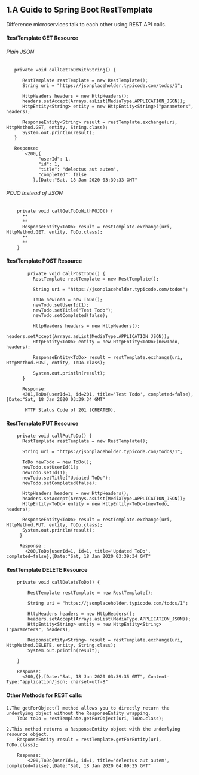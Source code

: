 ## 1.A Guide to Spring Boot RestTemplate
  Difference microservices talk to each other using REST API calls.
  
#### RestTemplate GET Resource
   ###### Plain JSON
       private void callGetToDoWithString() {

          RestTemplate restTemplate = new RestTemplate();
          String uri = "https://jsonplaceholder.typicode.com/todos/1";

          HttpHeaders headers = new HttpHeaders();
          headers.setAccept(Arrays.asList(MediaType.APPLICATION_JSON));
          HttpEntity<String> entity = new HttpEntity<String>("parameters", headers);

          ResponseEntity<String> result = restTemplate.exchange(uri, HttpMethod.GET, entity, String.class);
          System.out.println(result);
       }
       
       Response:
           <200,{
                "userId": 1,
                "id": 1,
                "title": "delectus aut autem",
                "completed": false
              },[Date:"Sat, 18 Jan 2020 03:39:33 GMT"
   ###### POJO Instead of JSON
        private void callGetToDoWithPOJO() {
          **
          **
          ResponseEntity<ToDo> result = restTemplate.exchange(uri, HttpMethod.GET, entity, ToDo.class);
          **
          **
        }
#### RestTemplate POST Resource
        	private void callPostToDo() {
              RestTemplate restTemplate = new RestTemplate();

              String uri = "https://jsonplaceholder.typicode.com/todos";

              ToDo newTodo = new ToDo();
              newTodo.setUserId(1);
              newTodo.setTitle("Test Todo");
              newTodo.setCompleted(false);

              HttpHeaders headers = new HttpHeaders();
              headers.setAccept(Arrays.asList(MediaType.APPLICATION_JSON));
              HttpEntity<ToDo> entity = new HttpEntity<ToDo>(newTodo, headers);

              ResponseEntity<ToDo> result = restTemplate.exchange(uri, HttpMethod.POST, entity, ToDo.class);

              System.out.println(result);
          }
          
          Response:
          <201,ToDo{userId=1, id=201, title='Test Todo', completed=false},[Date:"Sat, 18 Jan 2020 03:39:34 GMT"
          
           HTTP Status Code of 201 (CREATED).
          
#### RestTemplate PUT Resource
        private void callPutToDo() {
          RestTemplate restTemplate = new RestTemplate();

          String uri = "https://jsonplaceholder.typicode.com/todos/1";

          ToDo newTodo = new ToDo();
          newTodo.setUserId(1);
          newTodo.setId(1);
          newTodo.setTitle("Updated ToDo");
          newTodo.setCompleted(false);

          HttpHeaders headers = new HttpHeaders();
          headers.setAccept(Arrays.asList(MediaType.APPLICATION_JSON));
          HttpEntity<ToDo> entity = new HttpEntity<ToDo>(newTodo, headers);

          ResponseEntity<ToDo> result = restTemplate.exchange(uri, HttpMethod.PUT, entity, ToDo.class);
          System.out.println(result);
         }
         
         Response :
           <200,ToDo{userId=1, id=1, title='Updated ToDo', completed=false},[Date:"Sat, 18 Jan 2020 03:39:34 GMT"

#### RestTemplate DELETE Resource
        private void callDeleteToDo() {

            RestTemplate restTemplate = new RestTemplate();

            String uri = "https://jsonplaceholder.typicode.com/todos/1";

            HttpHeaders headers = new HttpHeaders();
            headers.setAccept(Arrays.asList(MediaType.APPLICATION_JSON));
            HttpEntity<String> entity = new HttpEntity<String>("parameters", headers);

            ResponseEntity<String> result = restTemplate.exchange(uri, HttpMethod.DELETE, entity, String.class);
            System.out.println(result);

        }
        
        Response:
          <200,{},[Date:"Sat, 18 Jan 2020 03:39:35 GMT", Content-Type:"application/json; charset=utf-8"
          
#### Other Methods for REST calls:
    1.The getForObject() method allows you to directly return the underlying object without the ResponseEntity wrapping.
        ToDo toDo = restTemplate.getForObject(uri, ToDo.class);
        
    2.This method returns a ResponseEntity object with the underlying resource object.
        ResponseEntity result = restTemplate.getForEntity(uri, ToDo.class);
        
        Response:
            <200,ToDo{userId=1, id=1, title='delectus aut autem', completed=false},[Date:"Sat, 18 Jan 2020 04:09:25 GMT"
            
        
